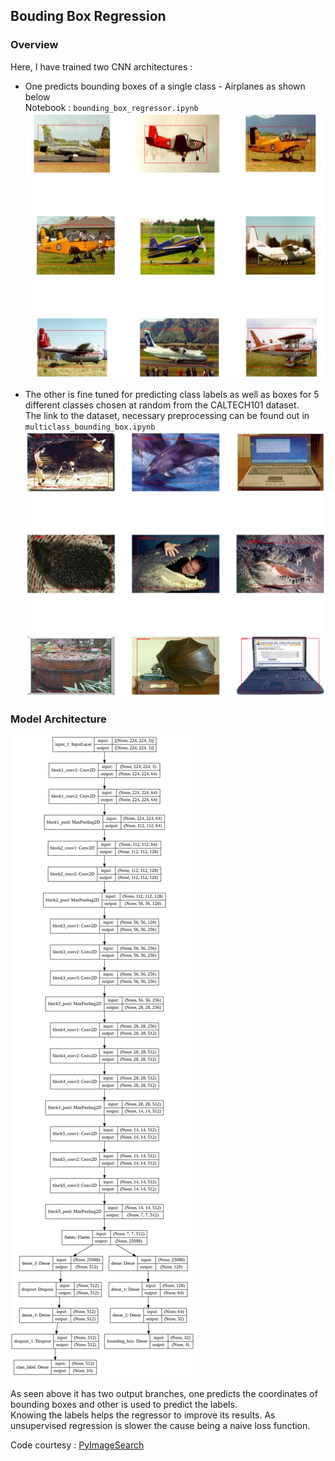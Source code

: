 ## Bouding Box Regression  
### Overview  
Here, I have trained two CNN architectures :  
 - One predicts bounding boxes of a single class - Airplanes as shown below  
 Notebook : ```bounding_box_regressor.ipynb```  
 ![Monoclass BB Regression](monoclass_bounding_box_regression.png "Airplanes")

 - The other is fine tuned for predicting class labels as well as boxes for 5 different classes chosen at random from the CALTECH101 dataset.  
 The link to the dataset, necessary preprocessing can be found out in ```multiclass_bounding_box.ipynb```  
 ![Multiclass BB Regression](multiclass_bounding_box_regression.png "Multiclass")  

### Model Architecture  
![Regressor Architecture](regressor.png "Regressor")  <br/><br/>
As seen above it has two output branches, one predicts the coordinates of bounding boxes and other is used to predict the labels.  
Knowing the labels helps the regressor to improve its results. As unsupervised regression is slower the cause being a naive loss function.  

Code courtesy : [PyImageSearch](https://www.pyimagesearch.com/2020/10/12/multi-class-object-detection-and-bounding-box-regression-with-keras-tensorflow-and-deep-learning/)
